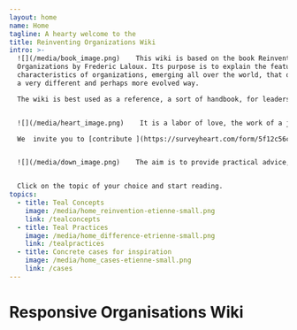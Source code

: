 ```yaml
---
layout: home
name: Home
tagline: A hearty welcome to the
title: Reinventing Organizations Wiki
intro: >-
  ![](/media/book_image.png)    This wiki is based on the book Reinventing
  Organizations by Frederic Laloux. Its purpose is to explain the features and
  characteristics of organizations, emerging all over the world, that operate in
  a very different and perhaps more evolved way.

  The wiki is best used as a reference, a sort of handbook, for leaders looking to upgrade specific management practices in their organization.


  ![](/media/heart_image.png)    It is a labor of love, the work of a joyful community, dedicated to soulful organizations everywhere coming to life.

  We  invite you to [contribute ](https://surveyheart.com/form/5f12c56c042b2b3696da7a2e)by updating the relevant pages with your own learning and experience.


  ![](/media/down_image.png)    The aim is to provide practical advice, guidance, and deep knowledge to all who would like to embrace this new way of working and being.


  Click on the topic of your choice and start reading.
topics:
  - title: Teal Concepts
    image: /media/home_reinvention-etienne-small.png
    link: /tealconcepts
  - title: Teal Practices
    image: /media/home_difference-etrienne-small.png
    link: /tealpractices
  - title: Concrete cases for inspiration
    image: /media/home_cases-etienne-small.png
    link: /cases
---
```


# Responsive Organisations Wiki
